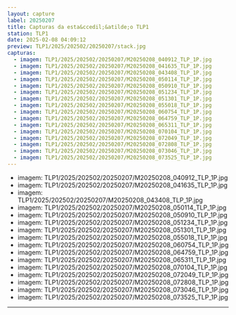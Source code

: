 ```yaml
---
layout: capture
label: 20250207
title: Capturas da esta&ccedil;&atilde;o TLP1
station: TLP1
date: 2025-02-08 04:09:12
preview: TLP1/2025/202502/20250207/stack.jpg
capturas:
  - imagem: TLP1/2025/202502/20250207/M20250208_040912_TLP_1P.jpg
  - imagem: TLP1/2025/202502/20250207/M20250208_041635_TLP_1P.jpg
  - imagem: TLP1/2025/202502/20250207/M20250208_043408_TLP_1P.jpg
  - imagem: TLP1/2025/202502/20250207/M20250208_050114_TLP_1P.jpg
  - imagem: TLP1/2025/202502/20250207/M20250208_050910_TLP_1P.jpg
  - imagem: TLP1/2025/202502/20250207/M20250208_051234_TLP_1P.jpg
  - imagem: TLP1/2025/202502/20250207/M20250208_051301_TLP_1P.jpg
  - imagem: TLP1/2025/202502/20250207/M20250208_055018_TLP_1P.jpg
  - imagem: TLP1/2025/202502/20250207/M20250208_060754_TLP_1P.jpg
  - imagem: TLP1/2025/202502/20250207/M20250208_064759_TLP_1P.jpg
  - imagem: TLP1/2025/202502/20250207/M20250208_065311_TLP_1P.jpg
  - imagem: TLP1/2025/202502/20250207/M20250208_070104_TLP_1P.jpg
  - imagem: TLP1/2025/202502/20250207/M20250208_072049_TLP_1P.jpg
  - imagem: TLP1/2025/202502/20250207/M20250208_072808_TLP_1P.jpg
  - imagem: TLP1/2025/202502/20250207/M20250208_073046_TLP_1P.jpg
  - imagem: TLP1/2025/202502/20250207/M20250208_073525_TLP_1P.jpg
---
```

  - imagem: TLP1/2025/202502/20250207/M20250208_040912_TLP_1P.jpg
  - imagem: TLP1/2025/202502/20250207/M20250208_041635_TLP_1P.jpg
  - imagem: TLP1/2025/202502/20250207/M20250208_043408_TLP_1P.jpg
  - imagem: TLP1/2025/202502/20250207/M20250208_050114_TLP_1P.jpg
  - imagem: TLP1/2025/202502/20250207/M20250208_050910_TLP_1P.jpg
  - imagem: TLP1/2025/202502/20250207/M20250208_051234_TLP_1P.jpg
  - imagem: TLP1/2025/202502/20250207/M20250208_051301_TLP_1P.jpg
  - imagem: TLP1/2025/202502/20250207/M20250208_055018_TLP_1P.jpg
  - imagem: TLP1/2025/202502/20250207/M20250208_060754_TLP_1P.jpg
  - imagem: TLP1/2025/202502/20250207/M20250208_064759_TLP_1P.jpg
  - imagem: TLP1/2025/202502/20250207/M20250208_065311_TLP_1P.jpg
  - imagem: TLP1/2025/202502/20250207/M20250208_070104_TLP_1P.jpg
  - imagem: TLP1/2025/202502/20250207/M20250208_072049_TLP_1P.jpg
  - imagem: TLP1/2025/202502/20250207/M20250208_072808_TLP_1P.jpg
  - imagem: TLP1/2025/202502/20250207/M20250208_073046_TLP_1P.jpg
  - imagem: TLP1/2025/202502/20250207/M20250208_073525_TLP_1P.jpg
---
